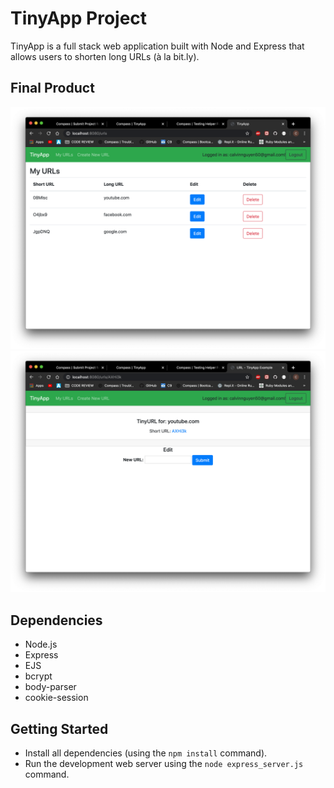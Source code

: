 # TinyApp Project

TinyApp is a full stack web application built with Node and Express that allows users to shorten long URLs (à la bit.ly).

## Final Product

!["Screenshot of URLs page"](https://github.com/cnguyen50/tinyapp/blob/master/docs/urls.page.png)
!["Screenshot of my shortURL page"](https://github.com/cnguyen50/tinyapp/blob/master/docs/urls.shorturl.png)

## Dependencies

- Node.js
- Express
- EJS
- bcrypt
- body-parser
- cookie-session

## Getting Started

- Install all dependencies (using the `npm install` command).
- Run the development web server using the `node express_server.js` command.